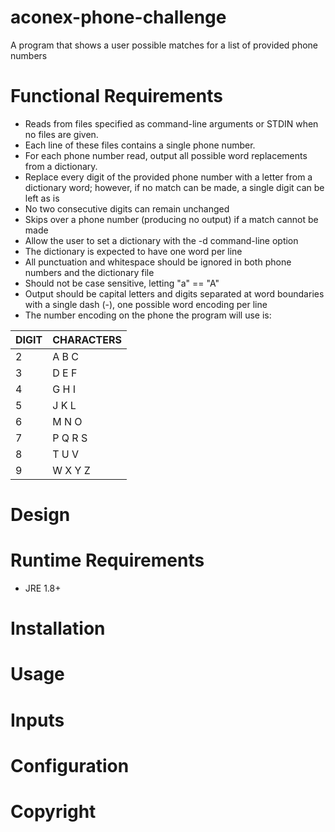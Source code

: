 # aconex-phone-challenge

A program that shows a user possible matches for a list of provided phone numbers

# Functional Requirements

- Reads from files specified as command-line arguments or STDIN when no files are given.
- Each line of these files contains a single phone number.
- For each phone number read, output all possible word replacements from a dictionary.
- Replace every digit of the provided phone number with a letter from a dictionary word; however, if no match can be made, a single digit can be left as is
- No two consecutive digits can remain unchanged
- Skips over a phone number (producing no output) if a match cannot be made
- Allow the user to set a dictionary with the -d command-line option
- The dictionary is expected to have one word per line
- All punctuation and whitespace should be ignored in both phone numbers and the dictionary file
- Should not be case sensitive, letting "a" == "A"
- Output should be capital letters and digits separated at word boundaries with a single dash (-), one possible word encoding per line
- The number encoding on the phone the program will use is:

DIGIT | CHARACTERS |
----- | ----- |
2 | A B C |
3 | D E F |
4 | G H I |
5 | J K L |
6 | M N O |
7 | P Q R S |
8 | T U V |
9 | W X Y Z |

# Design

# Runtime Requirements

- JRE 1.8+

# Installation

# Usage

# Inputs

# Configuration

# Copyright


